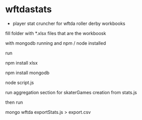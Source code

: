 wftdastats
==========
* player stat cruncher for wftda roller derby workbooks

fill folder with *.xlsx files that are the workboosk 

with mongodb running and npm / node installed

run 

  npm install xlsx

  npm install mongodb

  node script.js


run aggregation section for skaterGames creation from stats.js

then run

  mongo wftda exportStats.js > export.csv
  


